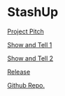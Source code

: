 # StashUp

[Project Pitch](https://www.youtube.com/watch?v=kdr1QGdF5wQ&feature=youtu.be)

[Show and Tell 1](https://www.youtube.com/watch?v=kdr1QGdF5wQ&feature=youtu.be)

[Show and Tell 2]()

[Release](https://github.com/m-j-z/StashUp/releases)

[Github Repo.](https://github.com/m-j-z/StashUp)
